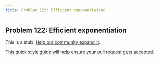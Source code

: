 ```yaml
---
title: Problem 122: Efficient exponentiation
---
```

## Problem 122: Efficient exponentiation

This is a stub. <a href='https://github.com/freecodecamp/guides/tree/master/src/pages/certifications/coding-interview-prep/project-euler/problem-122-efficient-exponentiation/index.md' target='_blank' rel='nofollow'>Help our community expand it</a>.

<a href='https://github.com/freecodecamp/guides/blob/master/README.md' target='_blank' rel='nofollow'>This quick style guide will help ensure your pull request gets accepted</a>.

<!-- The article goes here, in GitHub-flavored Markdown. Feel free to add YouTube videos, images, and CodePen/JSBin embeds  -->
